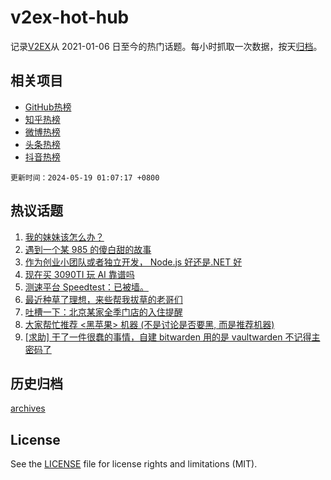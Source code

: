 # v2ex-hot-hub

 记录[V2EX](https://www.v2ex.com/)从 2021-01-06 日至今的热门话题。每小时抓取一次数据，按天[归档](archives)。
 
 ## 相关项目

- [GitHub热榜](https://github.com/lonnyzhang423/github-hot-hub)
- [知乎热榜](https://github.com/lonnyzhang423/zhihu-hot-hub)
- [微博热榜](https://github.com/lonnyzhang423/weibo-hot-hub)
- [头条热榜](https://github.com/lonnyzhang423/toutiao-hot-hub)
- [抖音热榜](https://github.com/lonnyzhang423/douyin-hot-hub)


 `更新时间：2024-05-19 01:07:17 +0800`

## 热议话题

1. [我的妹妹该怎么办？](https://www.v2ex.com/t/1041821)
1. [遇到一个某 985 的傻白甜的故事](https://www.v2ex.com/t/1041838)
1. [作为创业小团队或者独立开发， Node.js 好还是.NET 好](https://www.v2ex.com/t/1041784)
1. [现在买 3090TI 玩 AI 靠谱吗](https://www.v2ex.com/t/1041781)
1. [测速平台 Speedtest：已被墙。](https://www.v2ex.com/t/1041805)
1. [最近种草了理想，来些帮我拔草的老哥们](https://www.v2ex.com/t/1041801)
1. [吐槽一下：北京某家全季门店的入住提醒](https://www.v2ex.com/t/1041789)
1. [大家帮忙推荐 <黑苹果> 机器 (不是讨论是否要黑, 而是推荐机器)](https://www.v2ex.com/t/1041793)
1. [[求助] 干了一件很蠢的事情，自建 bitwarden 用的是 vaultwarden 不记得主密码了](https://www.v2ex.com/t/1041777)

## 历史归档

[archives](archives)

## License

See the [LICENSE](LICENSE) file for license rights and limitations (MIT).
